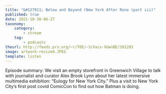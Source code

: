 ```yaml
---
title: "&#127911; Below and Beyond (New York After Rona (part iii)"
published: true
date: 2021-10-30-06-27
taxonomy:
    category:
        - stream
    tag:
        - podcasts
theurl: http://feeds.prx.org/~r/TOE/~3/Vacx-XUwnBE/391203
image: artwork-resized.JPEG
template: listen
---
```


Episode summary: We visit an empty storefront in Greenwich Village to talk with journalist and curator Alex Brook Lynn about her latest immersive multimedia exhibition: &ldquo;Eulogy for New York City.&rdquo; Plus a visit to New York City&rsquo;s first post covid ComicCon to find out how Batman is doing.
